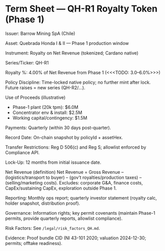 # Term Sheet — QH-R1 Royalty Token (Phase 1)

Issuer: Barrow Mining SpA (Chile)

Asset: Quebrada Honda I & II — Phase 1 production window

Instrument: Royalty on Net Revenue (tokenized; Cardano native)

Series/Ticker: QH-R1

Royalty %: 4.00% of Net Revenue from Phase 1 (<<<TODO: 3.0–6.0%>>>)

Policy Discipline: Time-locked native policy; no further mint after lock. Future raises = new series (QH-R2/…).

Use of Proceeds (illustrative)
- Phase-1 plant (20k tpm): $6.0M
- Concentrator env & install: $2.5M
- Working capital/contingency: $1.5M

Payments: Quarterly (within 30 days post-quarter).

Record Date: On-chain snapshot by policyId + assetHex.

Transfer Restrictions: Reg D 506(c) and Reg S; allowlist enforced by Compliance API.

Lock-Up: 12 months from initial issuance date.

Net Revenue (definition)
Net Revenue = Gross Revenue – (logistics/transport to buyer) – (gov’t royalties/production taxes) – (selling/marketing costs).
Excludes: corporate G&A, finance costs, CapEx/sustaining CapEx, exploration outside Phase 1.

Reporting: Monthly ops report; quarterly investor statement (royalty calc, holder snapshot, distribution proof).

Governance: Information rights; key permit covenants (maintain Phase-1 permits, provide quarterly reports, allowlist compliance).

Risk Factors: See `/legal/risk_factors_QH.md`.

Evidence: Proof bundle CID (NI 43-101 2020; valuation 2024-12-30; permits; offtake readiness).
